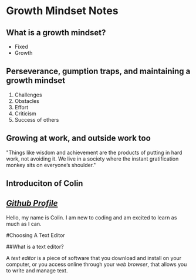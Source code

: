 # Growth Mindset Notes

## <strong>What is a growth mindset?</strong>
<ul> <li>Fixed</li> <li>Growth</li> </ul>

## <strong>Perseverance, gumption traps, and maintaining a growth mindset</strong>
<ol> <li>Challenges</li> <li>Obstacles</li> <li>Effort</li> <li>Criticism</li> <li>Success of others</li> </ol>

## <strong>Growing at work, and outside work too</strong>
<p>"Things like wisdom and achievement are the products of putting in hard work, not avoiding it. We live in a society where the instant gratification monkey sits on everyone’s shoulder."</p>

## <strong>Introduciton of Colin</strong>

## <em>[Github Profile](https://github.com/cjornes)</em>

<p>Hello, my name is Colin. I am new to coding and am excited to learn as much as I can.</p>

#Choosing A Text Editor

##What is a text editor?
<p>A <em>text editor</em> is a piece of software that you download and install on
   your computer, or you access online through your <em>web browser</em>, that
   allows you to write and manage text.</p>
